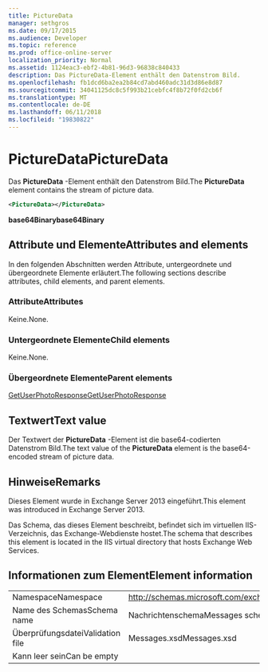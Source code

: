 ```yaml
---
title: PictureData
manager: sethgros
ms.date: 09/17/2015
ms.audience: Developer
ms.topic: reference
ms.prod: office-online-server
localization_priority: Normal
ms.assetid: 1124eac3-ebf2-4b81-96d3-96838c840433
description: Das PictureData-Element enthält den Datenstrom Bild.
ms.openlocfilehash: fb1dcd6ba2ea2b84cd7abd460adc31d3d86e8d87
ms.sourcegitcommit: 34041125dc8c5f993b21cebfc4f8b72f0fd2cb6f
ms.translationtype: MT
ms.contentlocale: de-DE
ms.lasthandoff: 06/11/2018
ms.locfileid: "19830822"
---
```

# <a name="picturedata"></a><span data-ttu-id="367c5-103">PictureData</span><span class="sxs-lookup"><span data-stu-id="367c5-103">PictureData</span></span>

<span data-ttu-id="367c5-104">Das **PictureData** -Element enthält den Datenstrom Bild.</span><span class="sxs-lookup"><span data-stu-id="367c5-104">The **PictureData** element contains the stream of picture data.</span></span> 
  
```XML
<PictureData></PictureData>
```

 <span data-ttu-id="367c5-105">**base64Binary**</span><span class="sxs-lookup"><span data-stu-id="367c5-105">**base64Binary**</span></span>
## <a name="attributes-and-elements"></a><span data-ttu-id="367c5-106">Attribute und Elemente</span><span class="sxs-lookup"><span data-stu-id="367c5-106">Attributes and elements</span></span>

<span data-ttu-id="367c5-107">In den folgenden Abschnitten werden Attribute, untergeordnete und übergeordnete Elemente erläutert.</span><span class="sxs-lookup"><span data-stu-id="367c5-107">The following sections describe attributes, child elements, and parent elements.</span></span>
  
### <a name="attributes"></a><span data-ttu-id="367c5-108">Attribute</span><span class="sxs-lookup"><span data-stu-id="367c5-108">Attributes</span></span>

<span data-ttu-id="367c5-109">Keine.</span><span class="sxs-lookup"><span data-stu-id="367c5-109">None.</span></span>
  
### <a name="child-elements"></a><span data-ttu-id="367c5-110">Untergeordnete Elemente</span><span class="sxs-lookup"><span data-stu-id="367c5-110">Child elements</span></span>

<span data-ttu-id="367c5-111">Keine.</span><span class="sxs-lookup"><span data-stu-id="367c5-111">None.</span></span>
  
### <a name="parent-elements"></a><span data-ttu-id="367c5-112">Übergeordnete Elemente</span><span class="sxs-lookup"><span data-stu-id="367c5-112">Parent elements</span></span>

[<span data-ttu-id="367c5-113">GetUserPhotoResponse</span><span class="sxs-lookup"><span data-stu-id="367c5-113">GetUserPhotoResponse</span></span>](getuserphotoresponse.md)
  
## <a name="text-value"></a><span data-ttu-id="367c5-114">Textwert</span><span class="sxs-lookup"><span data-stu-id="367c5-114">Text value</span></span>

<span data-ttu-id="367c5-115">Der Textwert der **PictureData** -Element ist die base64-codierten Datenstrom Bild.</span><span class="sxs-lookup"><span data-stu-id="367c5-115">The text value of the **PictureData** element is the base64-encoded stream of picture data.</span></span> 
  
## <a name="remarks"></a><span data-ttu-id="367c5-116">Hinweise</span><span class="sxs-lookup"><span data-stu-id="367c5-116">Remarks</span></span>

<span data-ttu-id="367c5-117">Dieses Element wurde in Exchange Server 2013 eingeführt.</span><span class="sxs-lookup"><span data-stu-id="367c5-117">This element was introduced in Exchange Server 2013.</span></span>
  
<span data-ttu-id="367c5-118">Das Schema, das dieses Element beschreibt, befindet sich im virtuellen IIS-Verzeichnis, das Exchange-Webdienste hostet.</span><span class="sxs-lookup"><span data-stu-id="367c5-118">The schema that describes this element is located in the IIS virtual directory that hosts Exchange Web Services.</span></span>
  
## <a name="element-information"></a><span data-ttu-id="367c5-119">Informationen zum Element</span><span class="sxs-lookup"><span data-stu-id="367c5-119">Element information</span></span>

|||
|:-----|:-----|
|<span data-ttu-id="367c5-120">Namespace</span><span class="sxs-lookup"><span data-stu-id="367c5-120">Namespace</span></span>  <br/> |http://schemas.microsoft.com/exchange/services/2006/messages  <br/> |
|<span data-ttu-id="367c5-121">Name des Schemas</span><span class="sxs-lookup"><span data-stu-id="367c5-121">Schema name</span></span>  <br/> |<span data-ttu-id="367c5-122">Nachrichtenschema</span><span class="sxs-lookup"><span data-stu-id="367c5-122">Messages schema</span></span>  <br/> |
|<span data-ttu-id="367c5-123">Überprüfungsdatei</span><span class="sxs-lookup"><span data-stu-id="367c5-123">Validation file</span></span>  <br/> |<span data-ttu-id="367c5-124">Messages.xsd</span><span class="sxs-lookup"><span data-stu-id="367c5-124">Messages.xsd</span></span>  <br/> |
|<span data-ttu-id="367c5-125">Kann leer sein</span><span class="sxs-lookup"><span data-stu-id="367c5-125">Can be empty</span></span>  <br/> ||
   


